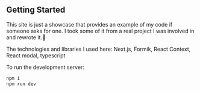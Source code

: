 ## Getting Started

This site is just a showcase that provides an example of my code if someone asks for one. I took some of it from a real project I was involved in and rewrote it.🤗

The technologies and libraries I used here:
Next.js, Formik, React Context, React modal, typescript

To run the development server:

```bash
npm i
npm run dev
```
